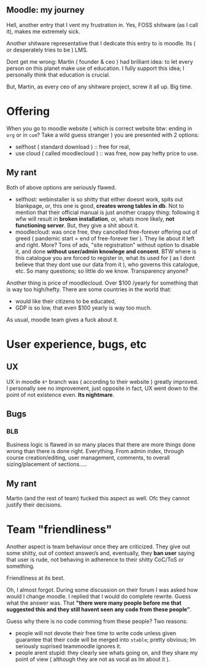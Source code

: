 ## Moodle: my journey

Hell, another entry that I vent my frustration in. Yes, FOSS shitware (as I call it), makes me extremely sick.

Another shitware representative that I dedicate this entry to is moodle. Its ( or desperately tries to be ) LMS.

Dont get me wrong: Martin ( founder & ceo ) had brilliant idea: to let every person on this planet make use of education. I fully support this idea; I personally think that education is crucial.

But, Martin, as every ceo of any shitware project, screw it all up. Big time.

# Offering
When you go to moodle website ( which is correct website btw: ending in `org` or in `com`? Take a wild guess stranger ) you are presented with 2 options:
* selfhost ( standard download ) :: free for real,
* use cloud ( called moodlecloud ) :: was free, now pay hefty price to use.

## My rant

Both of above options are seriously flawed.
* selfhost: webinstaller is so shitty that either doesnt work, spits out blankpage, or, this one is good, **creates wrong tables in db**. Not to mention that their official manual is just another crappy thing: following it wfw will result in **broken installation**, or, whats more likely, **not functioning server**. But, they give a shit about it.
* moodlecloud: was once free, they cancelled free-forever offering out of greed ( pandemic start = end of free-forever tier ). They lie about it left and right. More? Tons of ads, "site registration" without option to disable it, and done **without user/admin knowlege and consent**. BTW where is this catalogue you are forced to register in, what its used for ( as I dont believe that they dont use our data from it ), who governs this catalogue, etc. So many questions; so little do we know. Transparency anyone?

Another thing is price of moodlecloud. Over $100 /yearly for something that is way too high/hefty. There are some countries in the world that:
* would like their citizens to be educated,
* GDP is so low, that even $100 yearly is way too much.

As usual, moodle team gives a fuck about it.

# User experience, bugs, etc
## UX
UX in moodle `4*` branch was ( according to their website ) greatly improved. I personally see no improvement, just opposite in fact, UX went down to the point of not existence even. **Its nightmare**.

## Bugs
### BLB
Business logic is flawed in so many places that there are more things done wrong than there is done right. Everything. From admin index, through course creation/editing, user management, comments, to overall sizing/placement of sections.....

## My rant
Martin (and the rest of team) fucked this aspect as well. Ofc they cannot justify their decisions.

# Team "friendliness"
Another aspect is team behaviour once they are criticized. They give out some shitty, out of context answer/s and, eventually, they **ban user** saying that user is rude, not behaving in adherence to their shitty CoC/ToS or something.

Friendliness at its best.

Oh, I almost forgot. During some discussion on their forum I was asked how would I change moodle. I replied that I would do complete rewrite. Guess what the answer was. That __"there were many people before me that suggested this and they still havent seen any code from these people"__. 

Guess why there is no code comming from these people? Two reasons:
* people will not devote their free time to write code unless given guarantee that their code will be merged into `stable`; pretty obvious; Im seriously suprised teammoodle ignores it.
* people arent stupid: they clearly see whats going on, and they share my point of view ( although they are not as vocal as Im about it ).